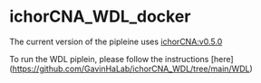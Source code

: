 # ichorCNA_WDL_docker
The current version of the pipleine uses [ichorCNA:v0.5.0](https://github.com/GavinHaLab/ichorCNA/releases/tag/v0.5.0)

To run the WDL piplein, please follow the instructions [here] (https://github.com/GavinHaLab/ichorCNA_WDL/tree/main/WDL)
